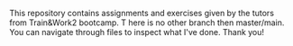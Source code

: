 This repository contains assignments and exercises given by the tutors from Train&Work2 bootcamp. T
here is no other branch then master/main. 
You can navigate through files to inspect what I've done.
Thank you!
